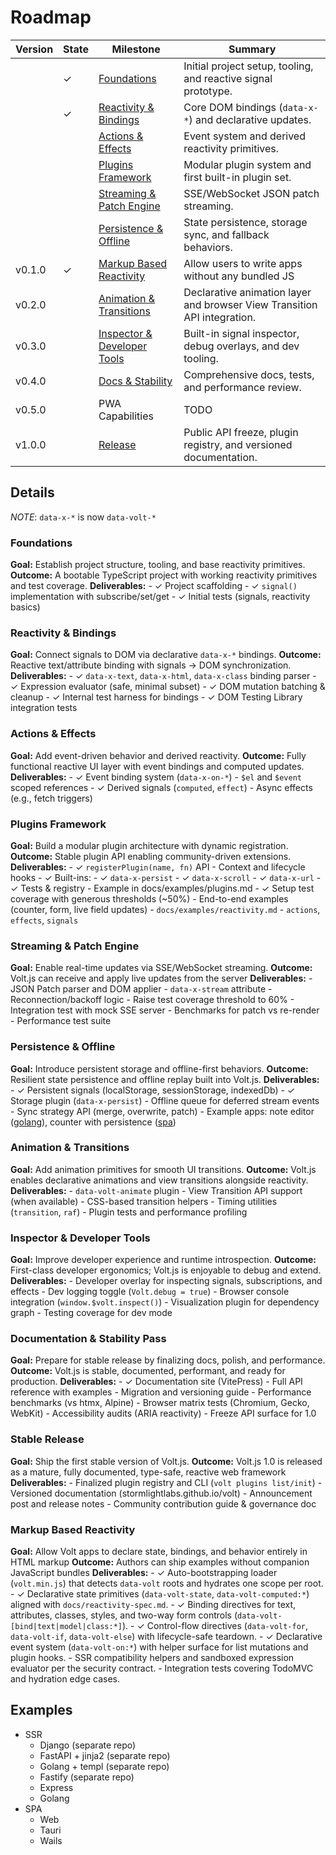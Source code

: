 # Roadmap

| Version | State | Milestone                                                  | Summary                                                                  |
| ------- | ----- | ---------------------------------------------------------- | ------------------------------------------------------------------------ |
|         |   ✓   | [Foundations](#foundations)                                | Initial project setup, tooling, and reactive signal prototype.           |
|         |   ✓   | [Reactivity & Bindings](#reactivity--bindings)             | Core DOM bindings (`data-x-*`) and declarative updates.                  |
|         |       | [Actions & Effects](#actions--effects)                     | Event system and derived reactivity primitives.                          |
|         |       | [Plugins Framework](#plugins-framework)                    | Modular plugin system and first built-in plugin set.                     |
|         |       | [Streaming & Patch Engine](#streaming--patch-engine)       | SSE/WebSocket JSON patch streaming.                                      |
|         |       | [Persistence & Offline](#persistence--offline)             | State persistence, storage sync, and fallback behaviors.                 |
| v0.1.0  |   ✓   | [Markup Based Reactivity](#markup-based-reactivity)        | Allow users to write apps without any bundled JS                         |
| v0.2.0  |       | [Animation & Transitions](#animation--transitions)         | Declarative animation layer and browser View Transition API integration. |
| v0.3.0  |       | [Inspector & Developer Tools](#inspector--developer-tools) | Built-in signal inspector, debug overlays, and dev tooling.              |
| v0.4.0  |       | [Docs & Stability](#documentation--stability-pass)         | Comprehensive docs, tests, and performance review.                       |
| v0.5.0  |       | PWA Capabilities                                           | TODO                                                                     |
| v1.0.0  |       | [Release](#stable-release)                                 | Public API freeze, plugin registry, and versioned documentation.         |

## Details

_NOTE_: `data-x-*` is now `data-volt-*`

### Foundations

**Goal:** Establish project structure, tooling, and base reactivity primitives.
**Outcome:** A bootable TypeScript project with working reactivity primitives and test coverage.
**Deliverables:**
    - ✓ Project scaffolding
    - ✓ `signal()` implementation with subscribe/set/get
    - ✓ Initial tests (signals, reactivity basics)

### Reactivity & Bindings

**Goal:** Connect signals to DOM via declarative `data-x-*` bindings.
**Outcome:** Reactive text/attribute binding with signals → DOM synchronization.
**Deliverables:**
    - ✓ `data-x-text`, `data-x-html`, `data-x-class` binding parser
    - ✓ Expression evaluator (safe, minimal subset)
    - ✓ DOM mutation batching & cleanup
    - ✓ Internal test harness for bindings
    - ✓ DOM Testing Library integration tests

### Actions & Effects

**Goal:** Add event-driven behavior and derived reactivity.
**Outcome:** Fully functional reactive UI layer with event bindings and computed updates.
**Deliverables:**
    - ✓ Event binding system (`data-x-on-*`)
    - `$el` and `$event` scoped references
    - ✓ Derived signals (`computed`, `effect`)
    - Async effects (e.g., fetch triggers)

### Plugins Framework

**Goal:** Build a modular plugin architecture with dynamic registration.
**Outcome:** Stable plugin API enabling community-driven extensions.
**Deliverables:**
    - ✓ `registerPlugin(name, fn)` API
    - Context and lifecycle hooks
    - ✓ Built-ins:
        - ✓ `data-x-persist`
        - ✓ `data-x-scroll`
        - ✓ `data-x-url`
    - ✓ Tests & registry
    - Example in docs/examples/plugins.md
    - ✓ Setup test coverage with generous thresholds (~50%)
    - End-to-end examples (counter, form, live field updates)
        - `docs/examples/reactivity.md`
            - `actions`, `effects`, `signals`

### Streaming & Patch Engine

**Goal:** Enable real-time updates via SSE/WebSocket streaming.
**Outcome:** Volt.js can receive and apply live updates from the server
**Deliverables:**
    - JSON Patch parser and DOM applier
    - `data-x-stream` attribute
    - Reconnection/backoff logic
    - Raise test coverage threshold to 60%
    - Integration test with mock SSE server
    - Benchmarks for patch vs re-render
    - Performance test suite

### Persistence & Offline

**Goal:** Introduce persistent storage and offline-first behaviors.
**Outcome:** Resilient state persistence and offline replay built into Volt.js.
**Deliverables:**
    - ✓ Persistent signals (localStorage, sessionStorage, indexedDb)
    - ✓ Storage plugin (`data-x-persist`)
    - Offline queue for deferred stream events
    - Sync strategy API (merge, overwrite, patch)
    - Example apps: note editor ([golang](#examples)), counter with persistence ([spa](#examples))

### Animation & Transitions

**Goal:** Add animation primitives for smooth UI transitions.
**Outcome:** Volt.js enables declarative animations and view transitions alongside reactivity.
**Deliverables:**
    - `data-volt-animate` plugin
    - View Transition API support (when available)
    - CSS-based transition helpers
    - Timing utilities (`transition`, `raf`)
    - Plugin tests and performance profiling

### Inspector & Developer Tools

**Goal:** Improve developer experience and runtime introspection.
**Outcome:** First-class developer ergonomics; Volt.js is enjoyable to debug and extend.
**Deliverables:**
    - Developer overlay for inspecting signals, subscriptions, and effects
    - Dev logging toggle (`Volt.debug = true`)
    - Browser console integration (`window.$volt.inspect()`)
    - Visualization plugin for dependency graph
    - Testing coverage for dev mode

### Documentation & Stability Pass

**Goal:** Prepare for stable release by finalizing docs, polish, and performance.
**Outcome:** Volt.js is stable, documented, performant, and ready for production.
**Deliverables:**
    - ✓ Documentation site (VitePress)
    - Full API reference with examples
    - Migration and versioning guide
    - Performance benchmarks (vs htmx, Alpine)
    - Browser matrix tests (Chromium, Gecko, WebKit)
    - Accessibility audits (ARIA reactivity)
    - Freeze API surface for 1.0

### Stable Release

**Goal:** Ship the first stable version of Volt.js.
**Outcome:** Volt.js 1.0 is released as a mature, fully documented, type-safe, reactive web framework
**Deliverables:**
    - Finalized plugin registry and CLI (`volt plugins list/init`)
    - Versioned documentation (stormlightlabs.github.io/volt)
    - Announcement post and release notes
    - Community contribution guide & governance doc

### Markup Based Reactivity

**Goal:** Allow Volt apps to declare state, bindings, and behavior entirely in HTML markup
**Outcome:** Authors can ship examples without companion JavaScript bundles
**Deliverables:**
    - ✓ Auto-bootstrapping loader (`volt.min.js`) that detects `data-volt` roots and hydrates one scope per root.
    - ✓ Declarative state primitives (`data-volt-state`, `data-volt-computed:*`) aligned with `docs/reactivity-spec.md`.
    - ✓ Binding directives for text, attributes, classes, styles, and two-way form controls (`data-volt-[bind|text|model|class:*]`).
    - ✓ Control-flow directives (`data-volt-for`, `data-volt-if`, `data-volt-else`) with lifecycle-safe teardown.
    - ✓ Declarative event system (`data-volt-on:*`) with helper surface for list mutations and plugin hooks.
    - SSR compatibility helpers and sandboxed expression evaluator per the security contract.
    - Integration tests covering TodoMVC and hydration edge cases.

## Examples

- SSR
    - Django (separate repo)
    - FastAPI + jinja2 (separate repo)
    - Golang + templ (separate repo)
    - Fastify (separate repo)
    - Express
    - Golang
- SPA
    - Web
    - Tauri
    - Wails
